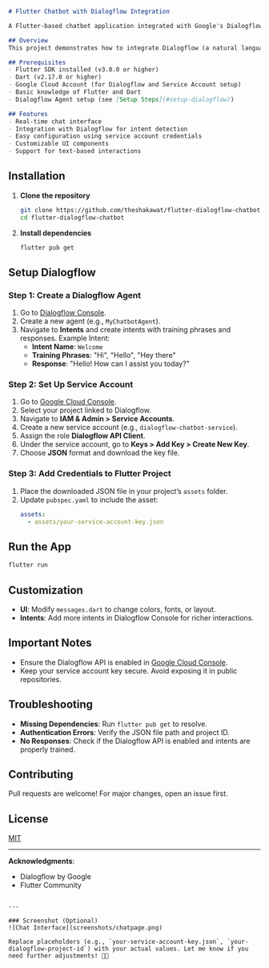 ```markdown
# Flutter Chatbot with Dialogflow Integration

A Flutter-based chatbot application integrated with Google's Dialogflow for natural language processing. Users can interact with the chatbot, which responds intelligently based on predefined intents and training phrases configured in Dialogflow.

## Overview
This project demonstrates how to integrate Dialogflow (a natural language understanding platform) into a Flutter app to create a conversational chatbot. Dialogflow handles the backend NLP logic, while Flutter provides a smooth cross-platform UI.

## Prerequisites
- Flutter SDK installed (v3.0.0 or higher)
- Dart (v2.17.0 or higher)
- Google Cloud Account (for Dialogflow and Service Account setup)
- Basic knowledge of Flutter and Dart
- Dialogflow Agent setup (see [Setup Steps](#setup-dialogflow))

## Features
- Real-time chat interface
- Integration with Dialogflow for intent detection
- Easy configuration using service account credentials
- Customizable UI components
- Support for text-based interactions
```


## Installation
1. **Clone the repository**
   ```bash
   git clone https://github.com/theshakawat/flutter-dialogflow-chatbot.git
   cd flutter-dialogflow-chatbot
   ```

2. **Install dependencies**
   ```bash
   flutter pub get
   ```

## Setup Dialogflow
### Step 1: Create a Dialogflow Agent
1. Go to [Dialogflow Console](https://dialogflow.cloud.google.com).
2. Create a new agent (e.g., `MyChatbotAgent`).
3. Navigate to **Intents** and create intents with training phrases and responses.
   Example Intent:
    - **Intent Name**: `Welcome`
    - **Training Phrases**: "Hi", "Hello", "Hey there"
    - **Response**: "Hello! How can I assist you today?"

### Step 2: Set Up Service Account
1. Go to [Google Cloud Console](https://console.cloud.google.com).
2. Select your project linked to Dialogflow.
3. Navigate to **IAM & Admin > Service Accounts**.
4. Create a new service account (e.g., `dialogflow-chatbot-service`).
5. Assign the role **Dialogflow API Client**.
6. Under the service account, go to **Keys > Add Key > Create New Key**.
7. Choose **JSON** format and download the key file.

### Step 3: Add Credentials to Flutter Project
1. Place the downloaded JSON file in your project’s `assets` folder.
2. Update `pubspec.yaml` to include the asset:
   ```yaml
   assets:
     - assets/your-service-account-key.json
   ```

## Run the App
```bash
flutter run
```

## Customization
- **UI**: Modify `messages.dart` to change colors, fonts, or layout.
- **Intents**: Add more intents in Dialogflow Console for richer interactions.

## Important Notes
- Ensure the Dialogflow API is enabled in [Google Cloud Console](https://console.cloud.google.com/apis/library/dialogflow.googleapis.com).
- Keep your service account key secure. Avoid exposing it in public repositories.

## Troubleshooting
- **Missing Dependencies**: Run `flutter pub get` to resolve.
- **Authentication Errors**: Verify the JSON file path and project ID.
- **No Responses**: Check if the Dialogflow API is enabled and intents are properly trained.

## Contributing
Pull requests are welcome! For major changes, open an issue first.

## License
[MIT](https://choosealicense.com/licenses/mit/)

---

**Acknowledgments**:
- Dialogflow by Google
- Flutter Community
```

---

### Screenshot (Optional)
![Chat Interface](screenshots/chatpage.png)

Replace placeholders (e.g., `your-service-account-key.json`, `your-dialogflow-project-id`) with your actual values. Let me know if you need further adjustments! 🤖✨